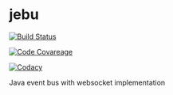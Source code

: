 # jebu 

[![Build Status](https://img.shields.io/travis/rasenderhase/jebu.svg)](https://travis-ci.org/rasenderhase/jebu)

[![Code Covareage](https://img.shields.io/codecov/c/github/rasenderhase/jebu.svg)](https://codecov.io/github/rasenderhase/jebu)

[![Codacy](https://img.shields.io/codacy/ca0f579188d24ccb8552284673a2dcbd.svg)](https://www.codacy.com/app/andreas-knees/jebu)

Java event bus with websocket implementation
